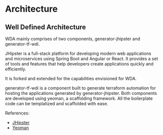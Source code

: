 # Architecture

## Well Defined Architecture
<!-- ![Alt Text](../Images/wdaarch.png) -->

WDA mainly comprises of two components, generator-jhipster and generator-tf-wdi.

JHipster is a full-stack platform for developing modern web applications and microservices using Spring Boot and Angular or React. It provides a set of tools and features that help developers create applications quickly and efficiently.

It is forked and extended for the capabilities envisioned for WDA.

generator-tf-wdi is a component built to generate terraform automation for hosting the applications generated by generator-jhipster.
Both components are developed using yeoman, a scaffolding framework. All the boilerplate code can be templatized and scaffolded with ease.

References:

- [JHipster](https://www.jhipster.tech/)
- [Yeoman](https://yeoman.io/)












